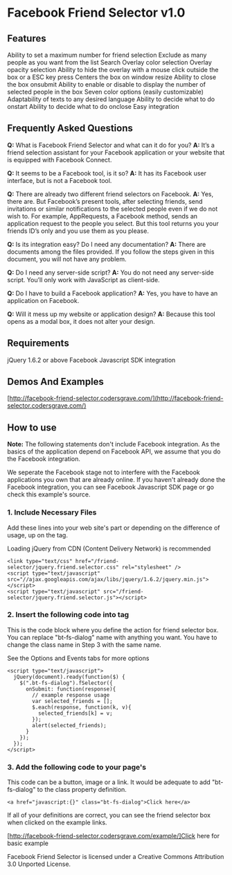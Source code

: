 Facebook Friend Selector v1.0
=====

Features
---

  Ability to set a maximum number for friend selection
  Exclude as many people as you want from the list
  Search
  Overlay color selection
  Overlay opacity selection
  Ability to hide the overlay with a mouse click outside the box or a ESC key press
  Centers the box on window resize
  Ability to close the box onsubmit
  Ability to enable or disable to display the number of selected people in the box
  Seven color options (easily customizable)
  Adaptability of texts to any desired language
  Ability to decide what to do onstart
  Ability to decide what to do onclose
  Easy integration


Frequently Asked Questions
---

  **Q:** What is Facebook Friend Selector and what can it do for you?
  **A:** It’s a friend selection assistant for your Facebook application or your website that is equipped with Facebook Connect.

  **Q:** It seems to be a Facebook tool, is it so?
  **A:** It has its Facebook user interface, but is not a Facebook tool.

  **Q:** There are already two different friend selectors on Facebook.
  **A:** Yes, there are. But Facebook’s present tools, after selecting friends, send invitations or similar notifications to the selected people even if we do not wish to. For example, AppRequests, a Facebook method, sends an application request to the people you select. But this tool returns you your friends ID’s only and you use them as you please.

  **Q:** Is its integration easy? Do I need any documentation?
  **A:** There are documents among the files provided. If you follow the steps given in this document, you will not have any problem.

  **Q:** Do I need any server-side script?
  **A:** You do not need any server-side script. You’ll only work with JavaScript as client-side.

  **Q:** Do I have to build a Facebook application?
  **A:** Yes, you have to have an application on Facebook.

  **Q:** Will it mess up my website or application design?
  **A:** Because this tool opens as a modal box, it does not alter your design.


Requirements
---

jQuery 1.6.2 or above
Facebook Javascript SDK integration

Demos And Examples
---
[http://facebook-friend-selector.codersgrave.com/](http://facebook-friend-selector.codersgrave.com/)

How to use
---

**Note:** The following statements don't include Facebook integration. As the basics of the application depend on Facebook API, we assume that you do the Facebook integration.

We seperate the Facebook stage not to interfere with the Facebook applications you own that are already online. If you haven't already done the Facebook integration, you can see Facebook Javascript SDK page or go check this example's source.


### 1. Include Necessary Files

Add these lines into your web site's <head> part or depending on the difference of usage, up on the </body> tag.

Loading jQuery from CDN (Content Delivery Network) is recommended

    <link type="text/css" href="/friend-selector/jquery.friend.selector.css" rel="stylesheet" />
    <script type="text/javascript" src="//ajax.googleapis.com/ajax/libs/jquery/1.6.2/jquery.min.js"></script>
    <script type="text/javascript" src="/friend-selector/jquery.friend.selector.js"></script>


### 2. Insert the following code into <body> tag

This is the code block where you define the action for friend selector box. You can replace "bt-fs-dialog" name with anything you want. You have to change the class name in Step 3 with the same name.

See the Options and Events tabs for more options

    <script type="text/javascript">
      jQuery(document).ready(function($) {
        $(".bt-fs-dialog").fSelector({
          onSubmit: function(response){
            // example response usage
            var selected_friends = [];
            $.each(response, function(k, v){
              selected_friends[k] = v;
            });
            alert(selected_friends);
          }
        });
      });
    </script>


### 3. Add the following code to your page's <body>

This code can be a button, image or a link. It would be adequate to add "bt-fs-dialog" to the class property definition.

    <a href="javascript:{}" class="bt-fs-dialog">Click here</a>
If all of your definitions are correct, you can see the friend selector box when clicked on the example links.

[http://facebook-friend-selector.codersgrave.com/example/]Click here for basic example

Facebook Friend Selector is licensed under a Creative Commons Attribution 3.0 Unported License.